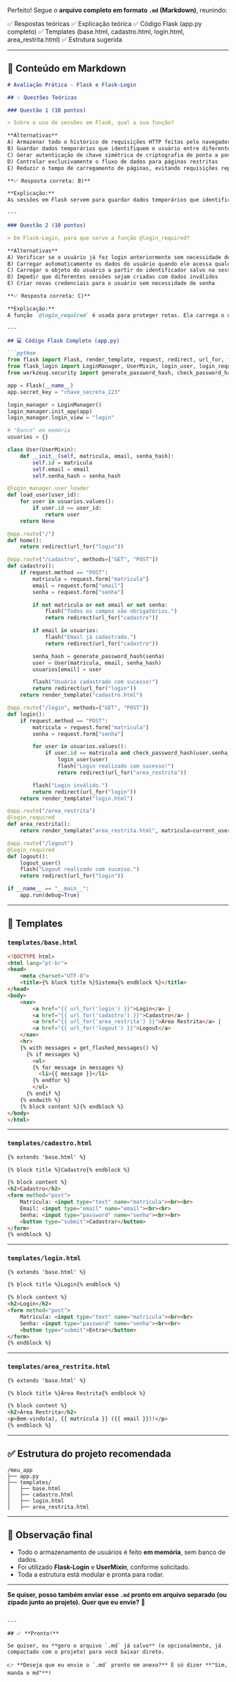 Perfeito! Segue o **arquivo completo em formato `.md` (Markdown)**, reunindo:

✅ Respostas teóricas
✅ Explicação teórica
✅ Código Flask (app.py completo)
✅ Templates (base.html, cadastro.html, login.html, area\_restrita.html)
✅ Estrutura sugerida

---

## 📄 **Conteúdo em Markdown**

````markdown
# Avaliação Prática - Flask e Flask-Login

## 💡 Questões Teóricas

### Questão 1 (10 pontos)

> Sobre o uso de sessões em Flask, qual a sua função?

**Alternativas**  
A) Armazenar todo o histórico de requisições HTTP feitas pelo navegador  
B) Guardar dados temporários que identifiquem o usuário entre diferentes requisições  
C) Gerar autenticação de chave simétrica de criptografia de ponta a ponta  
D) Controlar exclusivamente o fluxo de dados para páginas restritas  
E) Reduzir o tempo de carregamento de páginas, evitando requisições repetidas

**✅ Resposta correta: B)**

**Explicação:**  
As sessões em Flask servem para guardar dados temporários que identificam o usuário entre diferentes requisições. Por exemplo, quando um usuário faz login, sua identificação pode ser armazenada na sessão para manter o acesso.

---

### Questão 2 (10 pontos)

> Em Flask-Login, para que serve a função @login_required?

**Alternativas**  
A) Verificar se o usuário já fez login anteriormente sem necessidade de novo login  
B) Carregar automaticamente os dados do usuário quando ele acessa qualquer rota  
C) Carregar o objeto do usuário a partir do identificador salvo na sessão  
D) Impedir que diferentes sessões sejam criadas com dados inválidos  
E) Criar novas credenciais para o usuário sem necessidade de senha

**✅ Resposta correta: C)**

**Explicação:**  
A função `@login_required` é usada para proteger rotas. Ela carrega o usuário a partir do identificador salvo na sessão. Caso não exista um usuário autenticado, redireciona para a página de login.

---

## 💻 Código Flask Completo (app.py)

```python
from flask import Flask, render_template, request, redirect, url_for, flash
from flask_login import LoginManager, UserMixin, login_user, login_required, logout_user, current_user
from werkzeug.security import generate_password_hash, check_password_hash

app = Flask(__name__)
app.secret_key = "chave_secreta_123"

login_manager = LoginManager()
login_manager.init_app(app)
login_manager.login_view = "login"

# "Banco" em memória
usuarios = {}

class User(UserMixin):
    def __init__(self, matricula, email, senha_hash):
        self.id = matricula
        self.email = email
        self.senha_hash = senha_hash

@login_manager.user_loader
def load_user(user_id):
    for user in usuarios.values():
        if user.id == user_id:
            return user
    return None

@app.route("/")
def home():
    return redirect(url_for("login"))

@app.route("/cadastro", methods=["GET", "POST"])
def cadastro():
    if request.method == "POST":
        matricula = request.form["matricula"]
        email = request.form["email"]
        senha = request.form["senha"]

        if not matricula or not email or not senha:
            flash("Todos os campos são obrigatórios.")
            return redirect(url_for("cadastro"))

        if email in usuarios:
            flash("Email já cadastrado.")
            return redirect(url_for("cadastro"))

        senha_hash = generate_password_hash(senha)
        user = User(matricula, email, senha_hash)
        usuarios[email] = user

        flash("Usuário cadastrado com sucesso!")
        return redirect(url_for("login"))
    return render_template("cadastro.html")

@app.route("/login", methods=["GET", "POST"])
def login():
    if request.method == "POST":
        matricula = request.form["matricula"]
        senha = request.form["senha"]

        for user in usuarios.values():
            if user.id == matricula and check_password_hash(user.senha_hash, senha):
                login_user(user)
                flash("Login realizado com sucesso!")
                return redirect(url_for("area_restrita"))

        flash("Login inválido.")
        return redirect(url_for("login"))
    return render_template("login.html")

@app.route("/area_restrita")
@login_required
def area_restrita():
    return render_template("area_restrita.html", matricula=current_user.id, email=current_user.email)

@app.route("/logout")
@login_required
def logout():
    logout_user()
    flash("Logout realizado com sucesso.")
    return redirect(url_for("login"))

if __name__ == "__main__":
    app.run(debug=True)
````

---

## 📁 Templates

### `templates/base.html`

```html
<!DOCTYPE html>
<html lang="pt-br">
<head>
    <meta charset="UTF-8">
    <title>{% block title %}Sistema{% endblock %}</title>
</head>
<body>
    <nav>
        <a href="{{ url_for('login') }}">Login</a> |
        <a href="{{ url_for('cadastro') }}">Cadastro</a> |
        <a href="{{ url_for('area_restrita') }}">Área Restrita</a> |
        <a href="{{ url_for('logout') }}">Logout</a>
    </nav>
    <hr>
    {% with messages = get_flashed_messages() %}
      {% if messages %}
        <ul>
        {% for message in messages %}
          <li>{{ message }}</li>
        {% endfor %}
        </ul>
      {% endif %}
    {% endwith %}
    {% block content %}{% endblock %}
</body>
</html>
```

---

### `templates/cadastro.html`

```html
{% extends 'base.html' %}

{% block title %}Cadastro{% endblock %}

{% block content %}
<h2>Cadastro</h2>
<form method="post">
    Matrícula: <input type="text" name="matricula"><br><br>
    Email: <input type="email" name="email"><br><br>
    Senha: <input type="password" name="senha"><br><br>
    <button type="submit">Cadastrar</button>
</form>
{% endblock %}
```

---

### `templates/login.html`

```html
{% extends 'base.html' %}

{% block title %}Login{% endblock %}

{% block content %}
<h2>Login</h2>
<form method="post">
    Matrícula: <input type="text" name="matricula"><br><br>
    Senha: <input type="password" name="senha"><br><br>
    <button type="submit">Entrar</button>
</form>
{% endblock %}
```

---

### `templates/area_restrita.html`

```html
{% extends 'base.html' %}

{% block title %}Área Restrita{% endblock %}

{% block content %}
<h2>Área Restrita</h2>
<p>Bem-vindo(a), {{ matricula }} ({{ email }})!</p>
{% endblock %}
```

---

## ✅ Estrutura do projeto recomendada

```
/meu_app
├── app.py
├── templates/
│   ├── base.html
│   ├── cadastro.html
│   ├── login.html
│   ├── area_restrita.html
```

---

## 💬 Observação final

* Todo o armazenamento de usuários é feito **em memória**, sem banco de dados.
* Foi utilizado **Flask-Login** e **UserMixin**, conforme solicitado.
* Toda a estrutura está modular e pronta para rodar.

---

**Se quiser, posso também enviar esse `.md` pronto em arquivo separado (ou zipado junto ao projeto). Quer que eu envie?** 🚀

```

---

## ✅ **Pronto!**

Se quiser, eu **gero o arquivo `.md` já salvo** (e opcionalmente, já compactado com o projeto) para você baixar direto.  

👉 **Deseja que eu envie o `.md` pronto em anexo?** É só dizer **"Sim, manda o md"**!
```
